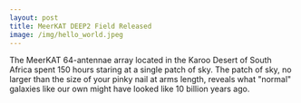 ```yaml
---
layout: post
title: MeerKAT DEEP2 Field Released
image: /img/hello_world.jpeg
---
```


The MeerKAT 64-antennae array located in the Karoo Desert of South Africa spent 150 hours staring at a single patch of sky.  The patch of sky, no larger than the size of your pinky nail at arms length, reveals what "normal" galaxies like our own might have looked like 10 billion years ago.
